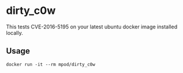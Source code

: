 # dirty_c0w

This tests CVE-2016-5195 on your latest ubuntu docker image installed locally.

## Usage
`docker run -it --rm mpod/dirty_c0w`
